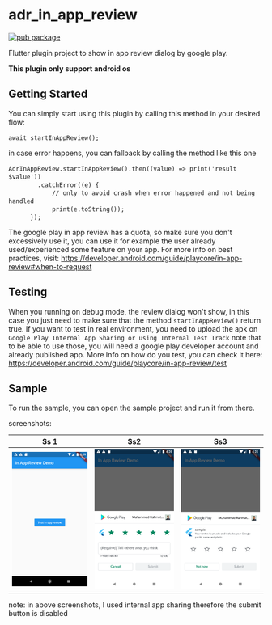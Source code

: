 # adr_in_app_review


[![pub package](https://img.shields.io/pub/v/adr_in_app_review.svg)](https://pub.dartlang.org/packages/adr_in_app_review)

Flutter plugin project to show in app review dialog by google play.

**This plugin only support android os**

## Getting Started

You can simply start using this plugin by calling this method in your desired flow:

```
await startInAppReview();
```

in case error happens, you can fallback by calling the method like this one

```
AdrInAppReview.startInAppReview().then((value) => print('result $value'))
        .catchError((e) {
            // only to avoid crash when error happened and not being handled
            print(e.toString());
      });
```

The google play in app review has a quota, so make sure you don't excessively use it, 
you can use it for example the user already used/experienced some feature on your app.
For more info on best practices, visit: https://developer.android.com/guide/playcore/in-app-review#when-to-request

## Testing

When you running on debug mode, the review dialog won't show, in this case you just need to make sure
that the method `startInAppReview()` return true. If you want to test in real environment, you need to upload
the apk on `Google Play Internal App Sharing or using Internal Test Track` note that to be able to use
those, you will need a google play developer account and already published app.
More Info on how do you test, you can check it here: https://developer.android.com/guide/playcore/in-app-review/test

## Sample

To run the sample, you can open the sample project and run it from there.

screenshots:

Ss 1 | Ss2 | Ss3
------------ | ------------- | ------------- 
<img src="https://github.com/muhrahmatullah/adr_in_app_review/blob/master/ss/1.png" /> | <img src="https://github.com/muhrahmatullah/adr_in_app_review/blob/master/ss/3.png"/> | <img src="https://github.com/muhrahmatullah/adr_in_app_review/blob/master/ss/2.png"/>

note: in above screenshots, I used internal app sharing therefore the submit button is disabled
